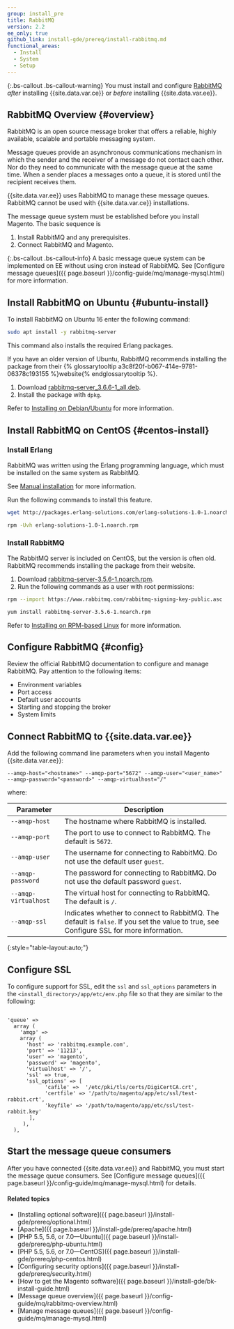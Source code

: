 ```yaml
---
group: install_pre
title: RabbitMQ
version: 2.2
ee_only: true
github_link: install-gde/prereq/install-rabbitmq.md
functional_areas:
  - Install
  - System
  - Setup
---
```


{:.bs-callout .bs-callout-warning}
You must install and configure [RabbitMQ](http://rabbitmq.com) _after_ installing {{site.data.var.ce}} or _before_ installing {{site.data.var.ee}}.

## RabbitMQ Overview {#overview}

RabbitMQ is an open source message broker that offers a reliable, highly available, scalable and portable messaging system.

Message queues provide an asynchronous communications mechanism in which the sender and the receiver of a message do not contact each other. Nor do they need to communicate with the message queue at the same time. When a sender places a messages onto a queue, it is stored until the recipient receives them.

{{site.data.var.ee}} uses RabbitMQ to manage these message queues. RabbitMQ cannot be used with {{site.data.var.ce}} installations.

The message queue system must be established before you install Magento. The basic sequence is

1. Install RabbitMQ and any prerequisites.
2. Connect RabbitMQ and Magento.

{:.bs-callout .bs-callout-info}
A basic message queue system can be implemented on EE without using cron instead of RabbitMQ. See [Configure message queues]({{ page.baseurl }}/config-guide/mq/manage-mysql.html) for more information.

## Install RabbitMQ on Ubuntu {#ubuntu-install}

To install RabbitMQ on Ubuntu 16 enter the following command:
```bash
sudo apt install -y rabbitmq-server
```

This command also installs the required Erlang packages.

If you have an older version of Ubuntu, RabbitMQ recommends installing the package from their {% glossarytooltip a3c8f20f-b067-414e-9781-06378c193155 %}website{% endglossarytooltip %}.

1. Download [rabbitmq-server_3.6.6-1_all.deb](https://www.rabbitmq.com/releases/rabbitmq-server/v3.6.6/rabbitmq-server_3.6.6-1_all.deb).
2. Install the package with `dpkg`.

Refer to [Installing on Debian/Ubuntu](https://www.rabbitmq.com/install-debian.html) for more information.

## Install RabbitMQ on CentOS {#centos-install}

### Install Erlang
RabbitMQ was written using the Erlang programming language, which must be installed on the same system as RabbitMQ.

See [Manual installation](https://www.erlang-solutions.com/resources/download.html) for more information.

Run the following commands to install this feature.
```bash
wget http://packages.erlang-solutions.com/erlang-solutions-1.0-1.noarch.rpm
```
```bash
rpm -Uvh erlang-solutions-1.0-1.noarch.rpm
```

### Install RabbitMQ
The RabbitMQ server is included on CentOS, but the version is often old. RabbitMQ recommends installing the package from their website.

1. Download [rabbitmq-server-3.5.6-1.noarch.rpm](https://www.rabbitmq.com/releases/rabbitmq-server/v3.5.6/rabbitmq-server-3.5.6-1.noarch.rpm).
2. Run the following commands as a user with root permissions:

```bash
rpm --import https://www.rabbitmq.com/rabbitmq-signing-key-public.asc
```
```bash
yum install rabbitmq-server-3.5.6-1.noarch.rpm
```

Refer to [Installing on RPM-based Linux](https://www.rabbitmq.com/install-rpm.html) for more information.

## Configure RabbitMQ {#config}
Review the official RabbitMQ documentation to configure and manage RabbitMQ. Pay attention to the following items:

* Environment variables
* Port access
* Default user accounts
* Starting and stopping the broker
* System limits

## Connect RabbitMQ to {{site.data.var.ee}}

Add the following command line parameters when you install Magento {{site.data.var.ee}}:

`--amqp-host="<hostname>" --amqp-port="5672" --amqp-user="<user_name>" --amqp-password="<password>" --amqp-virtualhost="/"`

where:

|Parameter|Description|
|--- |--- |
|`--amqp-host`|The hostname where RabbitMQ is installed.|
|`--amqp-port`|The port to use to connect to RabbitMQ. The default is `5672`.|
|`--amqp-user`|The username for connecting to RabbitMQ. Do not use the default user `guest`.|
|`--amqp-password`|The password for connecting to RabbitMQ. Do not use the default password `guest`.|
|`--amqp-virtualhost`|The virtual host for connecting to RabbitMQ. The default is `/`.
|`--amqp-ssl`|Indicates whether to connect to RabbitMQ. The default is `false`. If you set the value to true, see Configure SSL for more information.|
{:style="table-layout:auto;"}

## Configure SSL

To configure support for SSL, edit the `ssl` and `ssl_options` parameters in the `<install_directory>/app/etc/env.php` file so that they are similar to the following:

```php?start_inline=1

'queue' =>
  array (
    'amqp' =>
    array (
      'host' => 'rabbitmq.example.com',
      'port' => '11213',
      'user' => 'magento',
      'password' => 'magento',
      'virtualhost' => '/',
      'ssl' => true,
      'ssl_options' => [
            'cafile' =>  '/etc/pki/tls/certs/DigiCertCA.crt',
            'certfile' => '/path/to/magento/app/etc/ssl/test-rabbit.crt',
            'keyfile' => '/path/to/magento/app/etc/ssl/test-rabbit.key'
       ],
     ),
  ),
```

## Start the message queue consumers

After you have connected {{site.data.var.ee}} and RabbitMQ, you must start the message queue consumers. See [Configure message queues]({{ page.baseurl }}/config-guide/mq/manage-mysql.html) for details.

#### Related topics
*	[Installing optional software]({{ page.baseurl }}/install-gde/prereq/optional.html)
*	[Apache]({{ page.baseurl }}/install-gde/prereq/apache.html)
*	[PHP 5.5, 5.6, or 7.0&mdash;Ubuntu]({{ page.baseurl }}/install-gde/prereq/php-ubuntu.html)
*	[PHP 5.5, 5.6, or 7.0&mdash;CentOS]({{ page.baseurl }}/install-gde/prereq/php-centos.html)
*	[Configuring security options]({{ page.baseurl }}/install-gde/prereq/security.html)
*	[How to get the Magento software]({{ page.baseurl }}/install-gde/bk-install-guide.html)
*	[Message queue overview]({{ page.baseurl }}/config-guide/mq/rabbitmq-overview.html)
*	[Manage message queues]({{ page.baseurl }}/config-guide/mq/manage-mysql.html)
